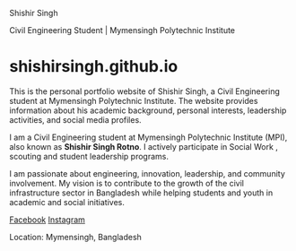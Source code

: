 Shishir Singh

Civil Engineering Student | Mymensingh Polytechnic Institute
# shishirsingh.github.io
This is the personal portfolio website of Shishir Singh, a Civil Engineering student at Mymensingh Polytechnic Institute. The website provides information about his academic background, personal interests, leadership activities, and social media profiles. 


I am a Civil Engineering student at Mymensingh Polytechnic Institute (MPI), also known as  **Shishir Singh Rotno**. I actively participate in Social Work , scouting and student leadership programs.    
 
   I am passionate about engineering, innovation, leadership, and community involvement. My vision is to contribute to the growth of the civil infrastructure sector in Bangladesh while helping students and youth in academic and social initiatives.     
 
   [Facebook](https://www.facebook.com/shishirsinghrotno)       [Instagram](https://www.instagram.com/shishirsinghrotno)

Location: Mymensingh, Bangladesh


